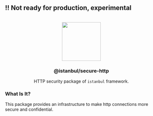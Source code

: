 
## !! Not ready for production, experimental

<p align="center">
<br>
<img src="https://avatars.githubusercontent.com/u/108695351?s=200&v=4" width="128" height="128">
</p>
<h3 align="center">@istanbul/secure-http</h3>
<p align="center">
  HTTP security package of <code>istanbul</code> framework. 
</p>

### What Is It?

This package provides an infrastructure to make http connections more secure and confidential.